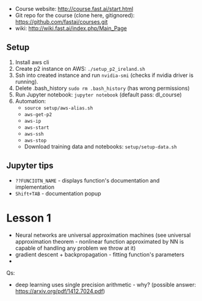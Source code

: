 * Course website:
http://course.fast.ai/start.html
* Git repo for the course (clone here, gitignored):
https://github.com/fastai/courses.git
* wiki:
http://wiki.fast.ai/index.php/Main_Page



## Setup
1. Install aws cli
1. Create p2 instance on AWS: `./setup_p2_ireland.sh`
1. Ssh into created instance and run `nvidia-smi` (checks if nvidia driver is running).
1. Delete .bash_history `sudo rm .bash_history` (has wrong permissions)
1. Run Jupyter notebook: `jupyter notebook` (default pass: dl_course)
1. Automation:
    * `source setup/aws-alias.sh`
    * `aws-get-p2`
    * `aws-ip`
    * `aws-start`
    * `aws-ssh`
    * `aws-stop`
    * Download training data and notebooks: `setup/setup-data.sh`


## Jupyter tips
* `??FUNCIOTN_NAME` - displays function's documentation and implementation
* `Shift+TAB` - documentation popup


# Lesson 1
* Neural networks are universal approximation machines (see universal approximation theorem - nonlinear function approximated by NN is capable of handling any problem we throw at it)
* gradient descent + backpropagation - fitting function's parameters
*

Qs:
* deep learning uses single precision arithmetic - why? (possible answer: https://arxiv.org/pdf/1412.7024.pdf)
